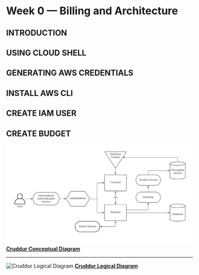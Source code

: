 # Week 0 — Billing and Architecture
## INTRODUCTION
## USING CLOUD SHELL
## GENERATING AWS CREDENTIALS
## INSTALL AWS CLI
## CREATE IAM USER
## CREATE BUDGET



![Cruddur Conceptual Diagram](https://github.com/femifoly/aws-bootcamp-cruddur-2023/blob/main/HomeWork%20Files/Screenshot%20from%202023-02-14%2000-46-31.png)
**[Cruddur Conceptual Diagram](https://lucid.app/lucidchart/a82b5334-0949-4071-addf-800a00476dd5/edit?viewport_loc=-64%2C148%2C2125%2C1123%2C0_0&invitationId=inv_dc1c60e9-8dc0-4fa8-b85b-58ec142a21f7)**

---

![Cruddur Logical Diagram](https://user-images.githubusercontent.com/120579796/218597727-06b652ae-7456-481a-8cf8-f8b86a0d966a.png)
**[Cruddur Logical Diagram](https://lucid.app/lucidchart/a82b5334-0949-4071-addf-800a00476dd5/edit?viewport_loc=-64%2C148%2C2125%2C1123%2C0_0&invitationId=inv_dc1c60e9-8dc0-4fa8-b85b-58ec142a21f7)**
